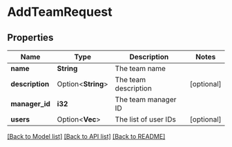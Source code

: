 # AddTeamRequest

## Properties

Name | Type | Description | Notes
------------ | ------------- | ------------- | -------------
**name** | **String** | The team name | 
**description** | Option<**String**> | The team description | [optional]
**manager_id** | **i32** | The team manager ID | 
**users** | Option<**Vec<i32>**> | The list of user IDs | [optional]

[[Back to Model list]](../README.md#documentation-for-models) [[Back to API list]](../README.md#documentation-for-api-endpoints) [[Back to README]](../README.md)


